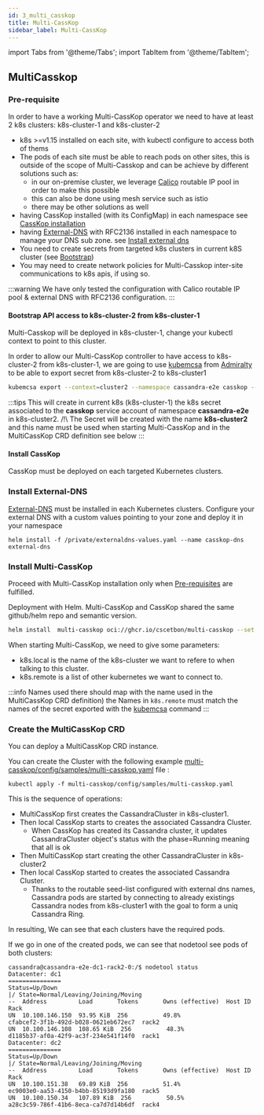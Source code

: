 ```yaml
---
id: 3_multi_casskop
title: Multi-CassKop
sidebar_label: Multi-CassKop
---
```

import Tabs from '@theme/Tabs';
import TabItem from '@theme/TabItem';

## MultiCasskop

### Pre-requisite

In order to have a working Multi-CassKop operator we need to have at least 2 k8s clusters: k8s-cluster-1 and k8s-cluster-2

- k8s >=v1.15 installed on each site, with kubectl configure to access both of thems
- The pods of each site must be able to reach pods on other sites, this is outside of the scope of Multi-Casskop and can
  be achieve by different solutions such as:
  - in our on-premise cluster, we leverage [Calico](https://www.projectcalico.org/why-bgp/) routable IP pool in order to make this possible
  - this can also be done using mesh service such as istio
  - there may be other solutions as well
- having CassKop installed (with its ConfigMap) in each namespace see [CassKop installation](#casskop)
- having [External-DNS](https://github.com/kubernetes-sigs/external-dns) with RFC2136 installed in each namespace to
  manage your DNS sub zone. see [Install external dns](#install-external-dns)
- You need to create secrets from targeted k8s clusters in current k8S cluster (see [Bootstrap](#bootstrap-api-access-to-k8s-cluster-2-from-k8s-cluster-1))
- You may need to create network policies for Multi-Casskop inter-site communications to k8s apis, if using so.

:::warning
We have only tested the configuration with Calico routable IP pool & external DNS with RFC2136 configuration.
:::

#### Bootstrap API access to k8s-cluster-2 from k8s-cluster-1

Multi-Casskop will be deployed in k8s-cluster-1, change your kubectl context to point to this cluster.

In order to allow our Multi-CassKop controller to have access to k8s-cluster-2 from k8s-cluster-1, we are going to use
[kubemcsa](https://github.com/admiraltyio/multicluster-service-account/releases/tag/v0.6.1) from
[Admiralty](https://admiralty.io/) to be able to export secret from k8s-cluster-2 to k8s-cluster1

```sh
kubemcsa export --context=cluster2 --namespace cassandra-e2e casskop --as k8s-cluster2 | kubectl apply -f -
```

:::tips
This will create in current k8s (k8s-cluster-1) the k8s secret associated to the
**casskop** service account of namespace **cassandra-e2e** in k8s-cluster2.
/!\ The Secret will be created with the name **k8s-cluster2** and this name must be used when starting Multi-CassKop and
in the MultiCassKop CRD definition see below
:::

#### Install CassKop

CassKop must be deployed on each targeted Kubernetes clusters.

### Install External-DNS

[External-DNS](https://github.com/kubernetes-sigs/external-dns) must be installed in each Kubernetes clusters.
Configure your external DNS with a custom values pointing to your zone and deploy it in your namespace 

```console
helm install -f /private/externaldns-values.yaml --name casskop-dns external-dns 
```

### Install Multi-CassKop

Proceed with Multi-CassKop installation only when [Pre-requisites](#pre-requisites) are fulfilled.

Deployment with Helm. Multi-CassKop and CassKop shared the same github/helm repo and semantic version.


```bash
helm install  multi-casskop oci://ghcr.io/cscetbon/multi-casskop --set k8s.local=k8s-cluster1 --set k8s.remote={k8s-cluster2}
```

When starting Multi-CassKop, we need to give some parameters:
- k8s.local is the name of the k8s-cluster we want to refere to when talking to this cluster.
- k8s.remote is a list of other kubernetes we want to connect to.

:::info
Names used there should map with the name used in the MultiCassKop CRD definition)
the Names in `k8s.remote` must match the names of the secret exported with the [kubemcsa](#bootstrap-api-access-to-k8s-cluster-2-from-k8s-cluster-1) command
:::

### Create the MultiCassKop CRD

You can deploy a MultiCassKop CRD instance.

You can create the Cluster with the following example [multi-casskop/config/samples/multi-casskop.yaml](https://github.com/Orange-OpenSource/casskop/tree/master/multi-casskop/config/samples/multi-casskop.yaml) file :

```
kubectl apply -f multi-casskop/config/samples/multi-casskop.yaml
```

This is the sequence of operations:
- MultiCassKop first creates the CassandraCluster in k8s-cluster1. 
- Then local CassKop starts to creates the associated Cassandra Cluster.
  - When CassKop has created its Cassandra cluster, it updates CassandraCluster object's status with the phase=Running meaning that
  all is ok
- Then MultiCassKop start creating the other CassandraCluster in k8s-cluster2
- Then local CassKop started to creates the associated Cassandra Cluster.
  - Thanks to the routable seed-list configured with external dns names, Cassandra pods are started by connecting to
    already existings Cassandra nodes from k8s-cluster1 with the goal to form a uniq Cassandra Ring.

In resulting, We can see that each clusters have the required pods.

If we go in one of the created pods, we can see that nodetool see pods of both clusters:

```
cassandra@cassandra-e2e-dc1-rack2-0:/$ nodetool status
Datacenter: dc1
===============
Status=Up/Down
|/ State=Normal/Leaving/Joining/Moving
--  Address         Load       Tokens       Owns (effective)  Host ID                               Rack
UN  10.100.146.150  93.95 KiB  256          49.8%             cfabcef2-3f1b-492d-b028-0621eb672ec7  rack2
UN  10.100.146.108  108.65 KiB  256          48.3%             d1185b37-af0a-42f9-ac3f-234e541f14f0  rack1
Datacenter: dc2
===============
Status=Up/Down
|/ State=Normal/Leaving/Joining/Moving
--  Address         Load       Tokens       Owns (effective)  Host ID                               Rack
UN  10.100.151.38   69.89 KiB  256          51.4%             ec9003e0-aa53-4150-b4bb-85193d9fa180  rack5
UN  10.100.150.34   107.89 KiB  256          50.5%             a28c3c59-786f-41b6-8eca-ca7d7d14b6df  rack4
```